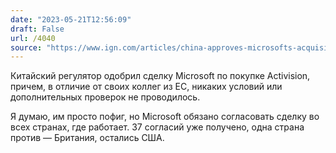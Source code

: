 ```yaml
---
date: "2023-05-21T12:56:09"
draft: False
url: /4040
source: "https://www.ign.com/articles/china-approves-microsofts-acquisition-of-activision-blizzard"
---
```


Китайский регулятор одобрил сделку Microsoft по покупке Activision, причем, в отличие от своих коллег из ЕС, никаких условий или дополнительных проверок не проводилось.

Я думаю, им просто пофиг, но Microsoft обязано согласовать сделку во всех странах, где работает. 37 согласий уже получено, одна страна против — Британия, остались США.
